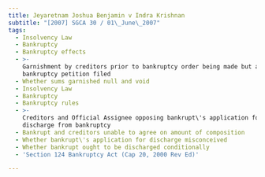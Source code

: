 ```yaml
---
title: Jeyaretnam Joshua Benjamin v Indra Krishnan
subtitle: "[2007] SGCA 30 / 01\_June\_2007"
tags:
  - Insolvency Law
  - Bankruptcy
  - Bankruptcy effects
  - >-
    Garnishment by creditors prior to bankruptcy order being made but after
    bankruptcy petition filed
  - Whether sums garnished null and void
  - Insolvency Law
  - Bankruptcy
  - Bankruptcy rules
  - >-
    Creditors and Official Assignee opposing bankrupt\'s application for
    discharge from bankruptcy
  - Bankrupt and creditors unable to agree on amount of composition
  - Whether bankrupt\'s application for discharge misconceived
  - Whether bankrupt ought to be discharged conditionally
  - 'Section 124 Bankruptcy Act (Cap 20, 2000 Rev Ed)'

---
```


